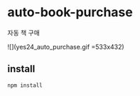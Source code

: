 # auto-book-purchase
자동 책 구매

![](yes24_auto_purchase.gif =533x432)

## install
```
npm install
```

